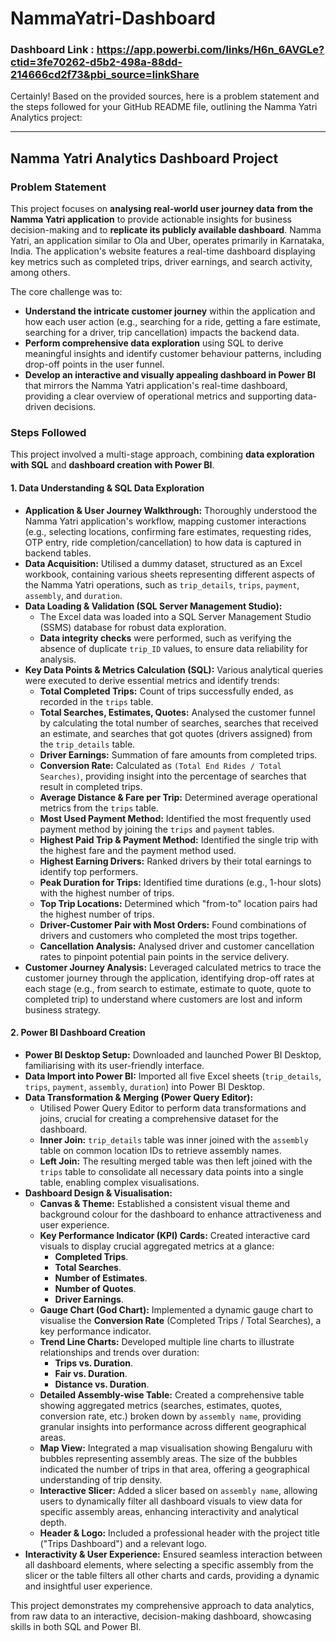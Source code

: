 
# NammaYatri-Dashboard

### Dashboard Link : https://app.powerbi.com/links/H6n_6AVGLe?ctid=3fe70262-d5b2-498a-88dd-214666cd2f73&pbi_source=linkShare
Certainly! Based on the provided sources, here is a problem statement and the steps followed for your GitHub README file, outlining the Namma Yatri Analytics project:

***

## Namma Yatri Analytics Dashboard Project

### Problem Statement

This project focuses on **analysing real-world user journey data from the Namma Yatri application** to provide actionable insights for business decision-making and to **replicate its publicly available dashboard**. Namma Yatri, an application similar to Ola and Uber, operates primarily in Karnataka, India. The application's website features a real-time dashboard displaying key metrics such as completed trips, driver earnings, and search activity, among others.

The core challenge was to:
*   **Understand the intricate customer journey** within the application and how each user action (e.g., searching for a ride, getting a fare estimate, searching for a driver, trip cancellation) impacts the backend data.
*   **Perform comprehensive data exploration** using SQL to derive meaningful insights and identify customer behaviour patterns, including drop-off points in the user funnel.
*   **Develop an interactive and visually appealing dashboard in Power BI** that mirrors the Namma Yatri application's real-time dashboard, providing a clear overview of operational metrics and supporting data-driven decisions.

### Steps Followed

This project involved a multi-stage approach, combining **data exploration with SQL** and **dashboard creation with Power BI**.

#### 1. Data Understanding & SQL Data Exploration

*   **Application & User Journey Walkthrough:** Thoroughly understood the Namma Yatri application's workflow, mapping customer interactions (e.g., selecting locations, confirming fare estimates, requesting rides, OTP entry, ride completion/cancellation) to how data is captured in backend tables.
*   **Data Acquisition:** Utilised a dummy dataset, structured as an Excel workbook, containing various sheets representing different aspects of the Namma Yatri operations, such as `trip_details`, `trips`, `payment`, `assembly`, and `duration`.
*   **Data Loading & Validation (SQL Server Management Studio):**
    *   The Excel data was loaded into a SQL Server Management Studio (SSMS) database for robust data exploration.
    *   **Data integrity checks** were performed, such as verifying the absence of duplicate `trip_ID` values, to ensure data reliability for analysis.
*   **Key Data Points & Metrics Calculation (SQL):** Various analytical queries were executed to derive essential metrics and identify trends:
    *   **Total Completed Trips:** Count of trips successfully ended, as recorded in the `trips` table.
    *   **Total Searches, Estimates, Quotes:** Analysed the customer funnel by calculating the total number of searches, searches that received an estimate, and searches that got quotes (drivers assigned) from the `trip_details` table.
    *   **Driver Earnings:** Summation of fare amounts from completed trips.
    *   **Conversion Rate:** Calculated as `(Total End Rides / Total Searches)`, providing insight into the percentage of searches that result in completed trips.
    *   **Average Distance & Fare per Trip:** Determined average operational metrics from the `trips` table.
    *   **Most Used Payment Method:** Identified the most frequently used payment method by joining the `trips` and `payment` tables.
    *   **Highest Paid Trip & Payment Method:** Identified the single trip with the highest fare and the payment method used.
    *   **Highest Earning Drivers:** Ranked drivers by their total earnings to identify top performers.
    *   **Peak Duration for Trips:** Identified time durations (e.g., 1-hour slots) with the highest number of trips.
    *   **Top Trip Locations:** Determined which "from-to" location pairs had the highest number of trips.
    *   **Driver-Customer Pair with Most Orders:** Found combinations of drivers and customers who completed the most trips together.
    *   **Cancellation Analysis:** Analysed driver and customer cancellation rates to pinpoint potential pain points in the service delivery.
*   **Customer Journey Analysis:** Leveraged calculated metrics to trace the customer journey through the application, identifying drop-off rates at each stage (e.g., from search to estimate, estimate to quote, quote to completed trip) to understand where customers are lost and inform business strategy.

#### 2. Power BI Dashboard Creation

*   **Power BI Desktop Setup:** Downloaded and launched Power BI Desktop, familiarising with its user-friendly interface.
*   **Data Import into Power BI:** Imported all five Excel sheets (`trip_details`, `trips`, `payment`, `assembly`, `duration`) into Power BI Desktop.
*   **Data Transformation & Merging (Power Query Editor):**
    *   Utilised Power Query Editor to perform data transformations and joins, crucial for creating a comprehensive dataset for the dashboard.
    *   **Inner Join:** `trip_details` table was inner joined with the `assembly` table on common location IDs to retrieve assembly names.
    *   **Left Join:** The resulting merged table was then left joined with the `trips` table to consolidate all necessary data points into a single table, enabling complex visualisations.
*   **Dashboard Design & Visualisation:**
    *   **Canvas & Theme:** Established a consistent visual theme and background colour for the dashboard to enhance attractiveness and user experience.
    *   **Key Performance Indicator (KPI) Cards:** Created interactive card visuals to display crucial aggregated metrics at a glance:
        *   **Completed Trips**.
        *   **Total Searches**.
        *   **Number of Estimates**.
        *   **Number of Quotes**.
        *   **Driver Earnings**.
    *   **Gauge Chart (God Chart):** Implemented a dynamic gauge chart to visualise the **Conversion Rate** (Completed Trips / Total Searches), a key performance indicator.
    *   **Trend Line Charts:** Developed multiple line charts to illustrate relationships and trends over duration:
        *   **Trips vs. Duration**.
        *   **Fair vs. Duration**.
        *   **Distance vs. Duration**.
    *   **Detailed Assembly-wise Table:** Created a comprehensive table showing aggregated metrics (searches, estimates, quotes, conversion rate, etc.) broken down by `assembly name`, providing granular insights into performance across different geographical areas.
    *   **Map View:** Integrated a map visualisation showing Bengaluru with bubbles representing assembly areas. The size of the bubbles indicated the number of trips in that area, offering a geographical understanding of trip density.
    *   **Interactive Slicer:** Added a slicer based on `assembly name`, allowing users to dynamically filter all dashboard visuals to view data for specific assembly areas, enhancing interactivity and analytical depth.
    *   **Header & Logo:** Included a professional header with the project title ("Trips Dashboard") and a relevant logo.
*   **Interactivity & User Experience:** Ensured seamless interaction between all dashboard elements, where selecting a specific assembly from the slicer or the table filters all other charts and cards, providing a dynamic and insightful user experience.

This project demonstrates my comprehensive approach to data analytics, from raw data to an interactive, decision-making dashboard, showcasing skills in both SQL and Power BI.
